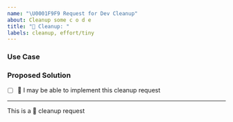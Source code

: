 ```yaml
---
name: "\U0001F9F9 Request for Dev Cleanup"
about: Cleanup some c o d e
title: "🧹 Cleanup: "
labels: cleanup, effort/tiny
---
```


<!-- short description of the feature -->


### Use Case

<!-- why do you need this feature? -->


### Proposed Solution

<!-- Please include prototype/sketch/reference implementation: -->


* [ ] :wave: I may be able to implement this cleanup request

---

This is a :broom: cleanup request
